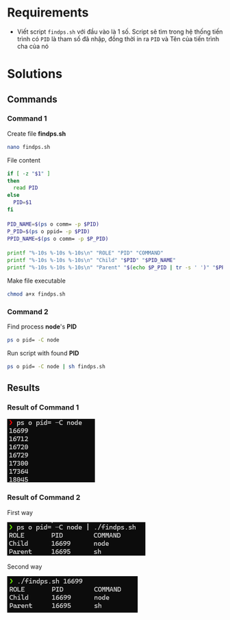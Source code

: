 # Requirements

- Viết script `findps.sh` với đầu vào là 1 số. Script sẽ tìm trong hệ thống tiến trình có `PID` là tham số đã nhập, đồng thời in ra `PID` và Tên của tiến trình cha của nó


# Solutions 


## Commands


### Command 1 

Create file **findps.sh**

```sh
nano findps.sh
```

File content

```sh
if [ -z "$1" ]
then
  read PID
else
  PID=$1
fi

PID_NAME=$(ps o comm= -p $PID)
P_PID=$(ps o ppid= -p $PID)
PPID_NAME=$(ps o comm= -p $P_PID)

printf "%-10s %-10s %-10s\n" "ROLE" "PID" "COMMAND"
printf "%-10s %-10s %-10s\n" "Child" "$PID" "$PID_NAME"
printf "%-10s %-10s %-10s\n" "Parent" "$(echo $P_PID | tr -s ' ')" "$PPID_NAME"
```

Make file executable

```sh
chmod a+x findps.sh
```


### Command 2 

Find process **node**'s **PID**

```sh
ps o pid= -C node
```

Run script with found **PID**

```sh
ps o pid= -C node | sh findps.sh 
```


## Results


### Result of Command 1
![alt text](assets/image-3.png)

### Result of Command 2 

First way

![alt text](assets/image-4.png)

Second way

![alt text](assets/image-5.png)
